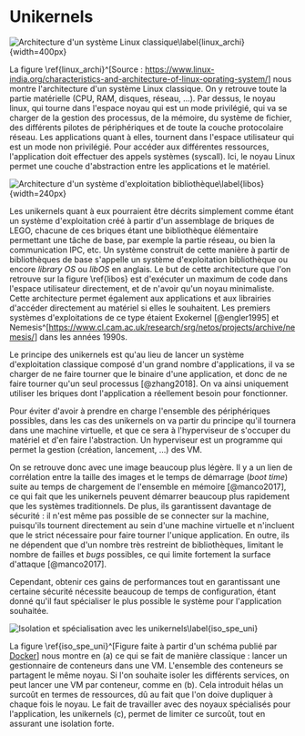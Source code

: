 # Unikernels

![Architecture d'un système Linux
classique\label{linux_archi}](img/linux_archi.png){width=400px}

La figure \ref{linux_archi}^[Source :
<https://www.linux-india.org/characteristics-and-architecture-of-linux-oprating-system/>]
nous montre l'architecture d'un système Linux classique. On y retrouve toute la
partie matérielle (CPU, RAM, disques, réseau, ...). Par dessus, le noyau linux,
qui tourne dans l'espace noyau qui est un mode privilégié, qui va se charger de
la gestion des processus, de la mémoire, du système de fichier, des différents
pilotes de périphériques et de toute la couche protocolaire réseau. Les
applications quant à elles, tournent dans l'espace utilisateur qui est un mode
non privilégié. Pour accéder aux différentes ressources, l'application doit
effectuer des appels systèmes (syscall). Ici, le noyau Linux permet une couche
d'abstraction entre les applications et le matériel.

![Architecture d'un système d'exploitation
bibliothèque\label{libos}](img/libos.svg){width=240px}

Les unikernels quant à eux pourraient être décrits simplement comme étant un
système d'exploitation créé à partir d'un assemblage de briques de LEGO, chacune
de ces briques étant une bibliothèque élémentaire permettant une tâche de base,
par exemple la partie réseau, ou bien la communication IPC, etc. Un système
construit de cette manière à partir de bibliothèques de base s'appelle un
système d'exploitation bibliothèque ou encore *library OS* ou *libOS* en
anglais. Le but de cette architecture que l'on retrouve sur la figure
\ref{libos} est d'exécuter un maximum de code dans l'espace utilisateur
directement, et de n'avoir qu'un noyau minimaliste. Cette architecture permet
également aux applications et aux librairies d'accéder directement au matériel
si elles le souhaitent. Les premiers systèmes d'exploitations de ce type étaient
Exokernel [@engler1995] et
Nemesis^[<https://www.cl.cam.ac.uk/research/srg/netos/projects/archive/nemesis/>]
dans les années 1990s.

Le principe des unikernels est qu'au lieu de lancer un système d'exploitation
classique composé d'un grand nombre d'applications, il va se charger de ne faire
tourner que le binaire d'une application, et donc de ne faire tourner qu'un seul
processus [@zhang2018]. On va ainsi uniquement utiliser les briques dont
l'application a réellement besoin pour fonctionner.

Pour éviter d'avoir à prendre en charge l'ensemble des périphériques possibles,
dans les cas des unikernels on va partir du principe qu'il tournera dans une
machine virtuelle, et que ce sera à l'hyperviseur de s'occuper du matériel et
d'en faire l'abstraction. Un hyperviseur est un programme qui permet la gestion
(création, lancement, ...) des VM.

On se retrouve donc avec une image beaucoup plus légère. Il y a un lien de
corrélation entre la taille des images et le temps de démarrage (*boot time*)
suite au temps de chargement de l'ensemble en mémoire [@manco2017], ce qui fait
que les unikernels peuvent démarrer beaucoup plus rapidement que les systèmes
traditionnels. De plus, ils garantissent davantage de sécurité : il n'est même
pas possible de se connecter sur la machine, puisqu'ils tournent directement au
sein d'une machine virtuelle et n'incluent que le strict nécessaire pour faire
tourner l'unique application. En outre, ils ne dépendent que d'un nombre très
restreint de bibliothèques, limitant le nombre de failles et *bugs* possibles,
ce qui limite fortement la surface d'attaque [@manco2017].

Cependant, obtenir ces gains de performances tout en garantissant une certaine
sécurité nécessite beaucoup de temps de configuration, étant donné qu'il faut
spécialiser le plus possible le système pour l'application souhaitée.

![Isolation et spécialisation avec les
unikernels\label{iso_spe_uni}](./img/isolation_et_specialisation_avec_unikernels.svg)

La figure \ref{iso_spe_uni}^[Figure faite à partir d'un schéma publié par
[Docker](https://blog.docker.com/2016/01/unikernel/)] nous montre en (a) ce qui
se fait de manière classique : lancer un gestionnaire de conteneurs dans une VM.
L'ensemble des conteneurs se partagent le même noyau. Si l'on souhaite isoler
les différents services, on peut lancer une VM par conteneur, comme en (b). Cela
introduit hélas un surcoût en termes de ressources, dû au fait que l'on doive
dupliquer à chaque fois le noyau. Le fait de travailler avec des noyaux
spécialisés pour l'application, les unikernels (c), permet de limiter ce
surcoût, tout en assurant une isolation forte.
